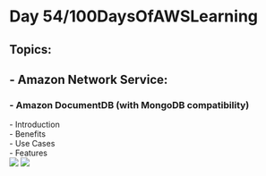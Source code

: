 <h1> Day 54/100DaysOfAWSLearning </h1>
<h2> Topics: </h2>

 <h2>  - Amazon Network Service: </h2>

<h3> - Amazon DocumentDB (with MongoDB compatibility) </h3>
         -  Introduction <br>
         -  Benefits <br>
         -  Use Cases <br>
         -  Features <br>

<img src = "https://github.com/thetechgirlgita/100-days-of-aws-learning/blob/master/Images/Day54/54_1.jpg?raw=true">
<img src = "https://github.com/thetechgirlgita/100-days-of-aws-learning/blob/master/Images/Day54/54_2.jpg?raw=true">

